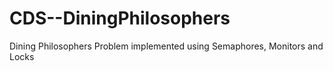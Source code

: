 # CDS--DiningPhilosophers
Dining Philosophers Problem implemented using Semaphores, Monitors and Locks
